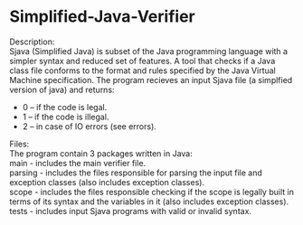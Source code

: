 # Simplified-Java-Verifier
Description:<br />
Sjava (Simplified Java) is subset of the Java programming language with a simpler syntax and reduced set of features.
A tool that checks if a Java class file conforms to the format and rules specified by the Java Virtual Machine specification.
The program recieves an input Sjava file (a simplfied version of java) and returns:<br />
- 0 – if the code is legal.
- 1 – if the code is illegal.
- 2 – in case of IO errors (see errors).  

Files:<br />
The program contain 3 packages written in Java:<br />
main - includes the main verifier file.<br />
parsing - includes the files responsible for parsing the input file and exception classes (also includes exception classes).<br />
scope - includes the files responsible checking if the scope is legally built in terms of its syntax and the variables in it (also includes exception classes).<br />
tests - includes input Sjava programs with valid or invalid syntax.<br />
